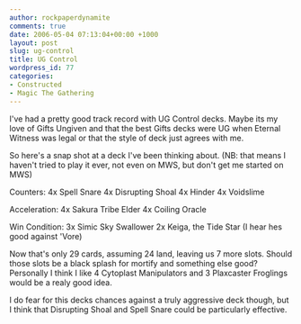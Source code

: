 ```yaml
---
author: rockpaperdynamite
comments: true
date: 2006-05-04 07:13:04+00:00 +1000
layout: post
slug: ug-control
title: UG Control
wordpress_id: 77
categories:
- Constructed
- Magic The Gathering
---
```


I've had a pretty good track record with UG Control decks. Maybe its my love of Gifts Ungiven and that the best Gifts decks were UG when Eternal Witness was legal or that the style of deck just agrees with me.

So here's a snap shot at a deck I've been thinking about. (NB: that means I haven't tried to play it ever, not even on MWS, but don't get me started on MWS)

Counters:
4x Spell Snare
4x Disrupting Shoal
4x Hinder
4x Voidslime

Acceleration:
4x Sakura Tribe Elder
4x Coiling Oracle

Win Condition:
3x Simic Sky Swallower
2x Keiga, the Tide Star (I hear hes good against 'Vore)

Now that's only 29 cards, assuming 24 land, leaving us 7 more slots. Should those slots be a black splash for mortify and something else good? Personally I think I like 4 Cytoplast Manipulators and 3 Plaxcaster Froglings would be a realy good idea.

I do fear for this decks chances against a truly aggressive deck though, but I think that Disrupting Shoal and Spell Snare could be particularly effective.
